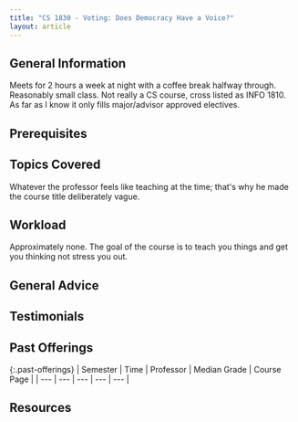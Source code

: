 ```yaml
---
title: "CS 1830 - Voting: Does Democracy Have a Voice?"
layout: article
---
```


## General Information

Meets for 2 hours a week at night with a coffee break halfway through. Reasonably small class. Not really a CS course, cross listed as INFO 1810. As far as I know it only fills major/advisor approved electives.

## Prerequisites

## Topics Covered

Whatever the professor feels like teaching at the time; that's why he made the course title deliberately vague.

## Workload

Approximately none. The goal of the course is to teach you things and get you thinking not stress you out.

## General Advice

## Testimonials

## Past Offerings

{:.past-offerings}
| Semester | Time | Professor | Median Grade | Course Page |
| --- | --- | --- | --- | --- |

## Resources
